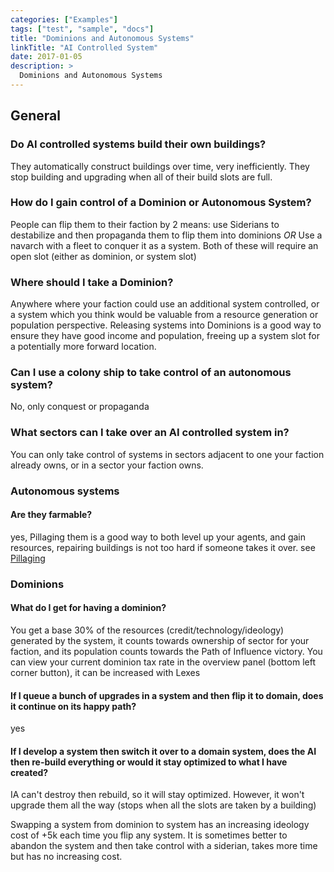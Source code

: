 ```yaml
---
categories: ["Examples"]
tags: ["test", "sample", "docs"]
title: "Dominions and Autonomous Systems"
linkTitle: "AI Controlled System"
date: 2017-01-05
description: >
  Dominions and Autonomous Systems
---
```

## General
### Do AI controlled systems build their own buildings?

They automatically construct buildings over time, very inefficiently. They stop building and upgrading when all of their build slots are full.

### How do I gain control of a Dominion or Autonomous System?
People can flip them to their faction by 2 means:
use Siderians to destabilize and then propaganda them to flip them into dominions
*OR*
Use a navarch with a fleet to conquer it as a system.
Both of these will require an open slot (either as dominion, or system slot)

### Where should I take a Dominion?
Anywhere where your faction could use an additional system controlled, or a system which you think would be valuable from a resource generation or population perspective. Releasing systems into Dominions is a good way to ensure they have good income and population, freeing up a system slot for a potentially more forward location.

### Can I use a colony ship to take control of an autonomous system?
No, only conquest or propaganda

### What sectors can I take over an AI controlled system in?
You can only take control of systems in sectors adjacent to one your faction already owns, or in a sector your faction owns.

### Autonomous systems
#### Are they farmable?
yes, Pillaging them is a good way to both level up your agents, and gain resources, repairing buildings is not too hard if someone takes it over. see [Pillaging](/docs/agents/navarch/#pillaging)

### Dominions

#### What do I get for having a dominion?
You get a base 30% of the resources (credit/technology/ideology) generated by the system, it counts towards ownership of sector for your faction, and its population counts towards the Path of Influence victory. You can view your current dominion tax rate in the overview panel (bottom left corner button), it can be increased with Lexes

#### If I queue a bunch of upgrades in a system and then flip it to domain, does it continue on its happy path?
yes

#### If I develop a system then switch it over to a domain system, does the AI then re-build everything or would it stay optimized to what I have created?
IA can't destroy then rebuild, so it will stay optimized. However, it won't upgrade them all the way (stops when all the slots are taken by a building)

Swapping a system from dominion to system has an increasing ideology cost of +5k each time you flip any system. It is sometimes better to abandon the system and then take control with a siderian, takes more time but has no increasing cost.

